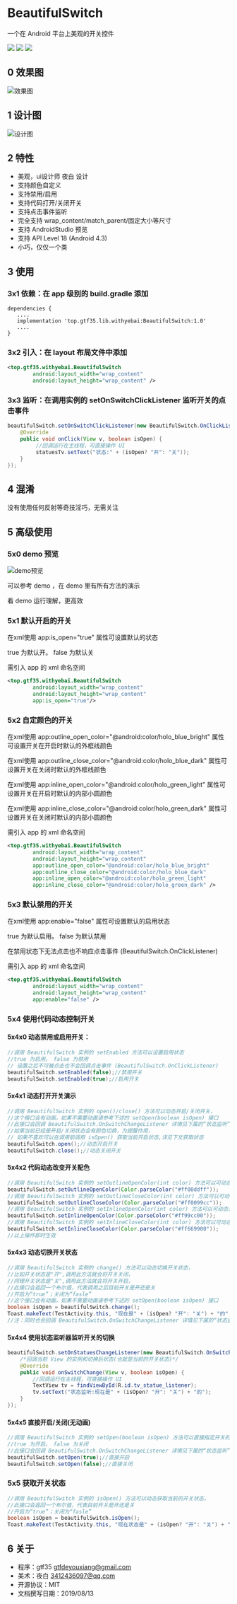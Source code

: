 # BeautifulSwitch

一个在 Android 平台上美观的开关控件

[![](https://img.shields.io/github/stars/gtf35/beautiful_switch?style=for-the-badge)]()  [![](https://img.shields.io/github/forks/gtf35/beautiful_switch?style=for-the-badge)]()  [![](https://img.shields.io/github/release/gtf35/beautiful_switch?style=for-the-badge)](https://github.com/gtf35/beautiful_switch/releases) 

## 0 效果图
![效果图](https://github.com/gtf35/beautiful_switch/blob/master/static/switch.gif)

## 1 设计图
![设计图](https://github.com/gtf35/beautiful_switch/blob/master/static/yuanpic.png)

## 2 特性
   - 美观，ui设计师 夜白 设计
   - 支持颜色自定义
   - 支持禁用/启用
   - 支持代码打开/关闭开关
   - 支持点击事件监听
   - 完全支持 wrap_content/match_parent/固定大小等尺寸
   - 支持 AndroidStudio 预览
   - 支持 API Level 18 (Android 4.3)
   - 小巧，仅仅一个类

## 3 使用
### 	3x1 依赖：在 app 级别的 build.gradle 添加

```Gradle
dependencies {
   ....
   implementation 'top.gtf35.lib.withyebai:BeautifulSwitch:1.0'
   ....
}
```

### 	3x2 引入：在 layout 布局文件中添加
```xml
<top.gtf35.withyebai.BeautifulSwitch
        android:layout_width="wrap_content"
        android:layout_height="wrap_content" />
```
### 	3x3 监听：在调用实例的 setOnSwitchClickListener 监听开关的点击事件

```java
beautifulSwitch.setOnSwitchClickListener(new BeautifulSwitch.OnClickListener() {
    @Override
    public void onClick(View v, boolean isOpen) {
      	 //回调运行在主线程，可直接操作 UI
      	 statuesTv.setText("状态:" + (isOpen? "开": "关"));
   	}
});
```


## 4 混淆
没有使用任何反射等奇技淫巧，无需关注

## 5 高级使用

### 		5x0 demo 预览

![demo预览](https://github.com/gtf35/beautiful_switch/blob/master/static/demopic.png)

可以参考 demo ，在 demo 里有所有方法的演示

看 demo 运行理解，更高效

### 	5x1 默认开启的开关
在xml使用 app:is_open="true" 属性可设置默认的状态

true 为默认开。 false 为默认关

需引入 app 的 xml 命名空间

```xml
<top.gtf35.withyebai.BeautifulSwitch
        android:layout_width="wrap_content"
        android:layout_height="wrap_content"
        app:is_open="true"/>
```

###		5x2 自定颜色的开关

在xml使用 app:outline_open_color="@android:color/holo_blue_bright" 属性可设置开关在开启时默认的外框线颜色 

在xml使用 app:outline_close_color="@android:color/holo_blue_dark" 属性可设置开关在关闭时默认的外框线颜色

在xml使用 app:inline_open_color="@android:color/holo_green_light" 属性可设置开关在开启时默认的内部小圆颜色

在xml使用 app:inline_close_color="@android:color/holo_green_dark" 属性可设置开关在关闭时默认的内部小圆颜色

需引入 app 的 xml 命名空间
        

```xml
<top.gtf35.withyebai.BeautifulSwitch
        android:layout_width="wrap_content"
        android:layout_height="wrap_content"
        app:outline_open_color="@android:color/holo_blue_bright"
        app:outline_close_color="@android:color/holo_blue_dark"
        app:inline_open_color="@android:color/holo_green_light"
        app:inline_close_color="@android:color/holo_green_dark" />
```

###		5x3 默认禁用的开关
在xml使用 app:enable="false" 属性可设置默认的启用状态

true 为默认启用。 false 为默认禁用

在禁用状态下无法点击也不响应点击事件 (BeautifulSwitch.OnClickListener)

需引入 app 的 xml 命名空间

```xml
<top.gtf35.withyebai.BeautifulSwitch
        android:layout_width="wrap_content"
        android:layout_height="wrap_content"
        app:enable="false" />
```

###		5x4 使用代码动态控制开关
   #### 5x4x0 动态禁用或启用开关：
```java
//调用 BeautifulSwitch 实例的 setEnabled 方法可以设置启用状态
//true 为启用。 false 为禁用
// 设置之后不可被点击也不会回调点击事件 (BeautifulSwitch.OnClickListener)
beautifulSwitch.setEnabled(false);//禁用开关
beautifulSwitch.setEnabled(true);//启用开关
```

   #### 5x4x1 动态打开开关演示
```java
//调用 BeautifulSwitch 实例的 open()/close() 方法可以动态开启/关闭开关，
//这个接口会有动画，如果不需要动画请参考下述的 setOpen(boolean isOpen) 接口
//此接口会回调 BeautifulSwitch.OnSwitchChangeListener 详情见下属的“状态监听”
//如果当前已经是开启/关闭状态会有颜色切换，为提醒作用，
// 如果不喜欢可以在调用前调用 isOpen() 获取当前开启状态,详见下文获取状态
beautifulSwitch.open();//动态开启开关
beautifulSwitch.close();//动态关闭开关
```

#### 5x4x2 代码动态改变开关配色

```java
//调用 BeautifulSwitch 实例的 setOutlineOpenColor(int color) 方法可以可动态设置开关在开启时的外框线颜色
beautifulSwitch.setOutlineOpenColor(Color.parseColor("#ff00ddff"));
//调用 BeautifulSwitch 实例的 setOutlineCloseColor(int color) 方法可以可动态设置开关在关闭时的外框线颜色
beautifulSwitch.setOutlineCloseColor(Color.parseColor("#ff0099cc"));
//调用 BeautifulSwitch 实例的 setInlineOpenColor(int color) 方法可以可动态设置开关在开启时的内部小圆颜色
beautifulSwitch.setInlineOpenColor(Color.parseColor("#ff99cc00"));
//调用 BeautifulSwitch 实例的 setInlineCloseColor(int color) 方法可以可动态设置开关在关闭时的内部小圆颜色
beautifulSwitch.setInlineCloseColor(Color.parseColor("#ff669900"));
//以上操作即时生效
```

#### 5x4x3 动态切换开关状态

```java
//调用 BeautifulSwitch 实例的 change() 方法可以动态切换开关状态，
//比如开关状态是"开",调用此方法就会将开关关闭，
//同理开关状态是"关",调用此方法就会将开关开启，
//此接口会返回一个布尔值，代表调用之后目前开关是开还是关
//开启为“true”；关闭为“fasle”
//这个接口会有动画，如果不需要动画请参考下述的 setOpen(boolean isOpen) 接口
boolean isOpen = beautifulSwitch.change();
Toast.makeText(TestActivity.this, "现在是" + (isOpen? "开": "关") + "的", Toast.LENGTH_SHORT).show();
//注：同时也会回调 BeautifulSwitch.OnSwitchChangeListener 详情见下属的“状态监听”
```

#### 5x4x4 使用状态监听器监听开关的切换

```java
beautifulSwitch.setOnStatuesChangeListener(new BeautifulSwitch.OnSwitchChangeListener() {
    /*回调当前 View 的实例和切换后状态(也就是当前的开关状态)*/
    @Override
    public void onSwitchChange(View v, boolean isOpen) {
        //回调运行在主线程，可直接操作 UI
        TextView tv = findViewById(R.id.tv_statue_listener);
        tv.setText("状态监听:现在是" + (isOpen? "开": "关") + "的");
    }
});
```

#### 5x4x5 直接开启/关闭(无动画)

```java
//调用 BeautifulSwitch 实例的 setOpen(boolean isOpen) 方法可以直接指定开关的打开或者关闭，无动画，
//true 为开启。 false 为关闭
//此接口会回调 BeautifulSwitch.OnSwitchChangeListener 详情见下属的“状态监听”
beautifulSwitch.setOpen(true);//直接开启
beautifulSwitch.setOpen(false);//直接关闭
```

### 5x5 获取开关状态

```java
//调用 BeautifulSwitch 实例的 isOpen() 方法可以动态获取当前的开关状态，
//此接口会返回一个布尔值，代表目前开关是开还是关
//开启为“true”；关闭为“fasle”
boolean isOpen = beautifulSwitch.isOpen();
Toast.makeText(TestActivity.this, "现在状态是" + (isOpen? "开": "关") + "的", Toast.LENGTH_SHORT).show();
```



## 6 关于

- 程序：gtf35 gtfdeyouxiang@gmail.com
- 美术：夜白 3412436097@qq.com
- 开源协议：MIT
- 文档撰写日期：2019/08/13